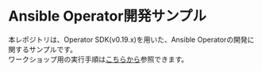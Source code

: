 # Ansible Operator開発サンプル
本レポジトリは、Operator SDK(v0.19.x)を用いた、Ansible Operatorの開発に関するサンプルです。  
ワークショップ用の実行手順は[こちらから](/docs/tutorial-workshop-on-openshift.md)参照できます。
